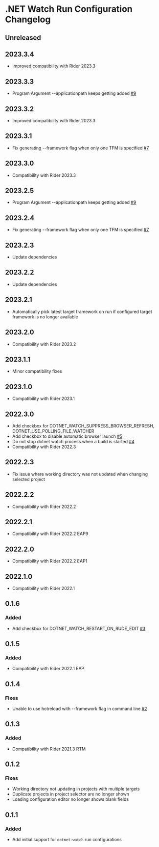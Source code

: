<!-- Keep a Changelog guide -> https://keepachangelog.com -->

# .NET Watch Run Configuration Changelog

## Unreleased

## 2023.3.4
- Improved compatibility with Rider 2023.3

## 2023.3.3
- Program Argument --applicationpath keeps getting added [#9](https://github.com/maartenba/DotNetWatch/issues/9)

## 2023.3.2
- Improved compatibility with Rider 2023.3

## 2023.3.1
- Fix generating --framework flag when only one TFM is specified [#7](https://github.com/maartenba/DotNetWatch/issues/7)

## 2023.3.0
- Compatibility with Rider 2023.3

## 2023.2.5
- Program Argument --applicationpath keeps getting added [#9](https://github.com/maartenba/DotNetWatch/issues/9)

## 2023.2.4
- Fix generating --framework flag when only one TFM is specified [#7](https://github.com/maartenba/DotNetWatch/issues/7)

## 2023.2.3
- Update dependencies

## 2023.2.2
- Update dependencies

## 2023.2.1
- Automatically pick latest target framework on run if configured target framework is no longer available

## 2023.2.0
- Compatibility with Rider 2023.2

## 2023.1.1
- Minor compatibility fixes

## 2023.1.0
- Compatibility with Rider 2023.1

## 2022.3.0
- Add checkbox for DOTNET_WATCH_SUPPRESS_BROWSER_REFRESH, DOTNET_USE_POLLING_FILE_WATCHER
- Add checkbox to disable automatic browser launch [#5](https://github.com/maartenba/DotNetWatch/issues/5)
- Do not stop dotnet watch process when a build is started [#4](https://github.com/maartenba/DotNetWatch/issues/4)
- Compatibility with Rider 2022.3

## 2022.2.3
- Fix issue where working directory was not updated when changing selected project

## 2022.2.2
- Compatibility with Rider 2022.2

## 2022.2.1
- Compatibility with Rider 2022.2 EAP9

## 2022.2.0
- Compatibility with Rider 2022.2 EAP1

## 2022.1.0
- Compatibility with Rider 2022.1

## 0.1.6

### Added
- Add checkbox for DOTNET_WATCH_RESTART_ON_RUDE_EDIT [#3](https://github.com/maartenba/DotNetWatch/issues/3)

## 0.1.5

### Added
- Compatibility with Rider 2022.1 EAP

## 0.1.4

### Fixes
- Unable to use hotreload with --framework flag in command line [#2](https://github.com/maartenba/DotNetWatch/issues/2)

## 0.1.3

### Added
- Compatibility with Rider 2021.3 RTM

## 0.1.2

### Fixes
- Working directory not updating in projects with multiple targets
- Duplicate projects in project selector are no longer shown
- Loading configuration editor no longer shows blank fields

## 0.1.1

### Added
- Add initial support for `dotnet-watch` run configurations
